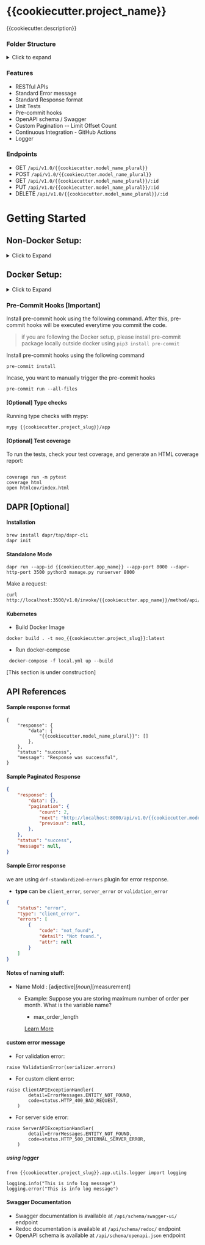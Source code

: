 # {{cookiecutter.project_name}}

{{cookiecutter.description}}

### Folder Structure
<details>
  <summary>Click to expand</summary>

```
.
├── Dockerfile
├── README.md
├── TODO.md
├── dapr.yaml
├── {{cookiecutter.project_slug}}
│   ├── __init__.py
│   ├── app
│   │   ├── __init__.py
│   │   ├── admin.py
│   │   ├── apps.py
│   │   ├── config.py
│   │   ├── controllers
│   │   │   ├── __init__.py
│   │   │   └── {{cookiecutter.model_name}}.py
│   │   ├── db_interface
│   │   │   ├── __init__.py
│   │   │   └── {{cookiecutter.model_name}}.py
│   │   ├── migrations
│   │   │   ├── 0001_initial.py
│   │   │   └── __init__.py
│   │   ├── models
│   │   │   ├── __init__.py
│   │   │   └── {{cookiecutter.model_name}}.py
│   │   ├── serializers
│   │   │   ├── __init__.py
│   │   │   └── {{cookiecutter.model_name}}.py
│   │   ├── tests
│   │   │   ├── __init__.py
│   │   │   └── {{cookiecutter.model_name}}.py
│   │   └── utils
│   │       ├── __init__.py
│   │       ├── responses.py
│   │       ├── errors.py
│   │       ├── config.py
│   │       ├── pagination.py
│   │       └── logger.py
│   ├── asgi.py
│   ├── settings.py
│   ├── urls.py
│   └── wsgi.py
├── local.yml
├── manage.py
├── pyproject.toml
├── requirements.txt
└── setup.cfg
```
</details>

### Features
* RESTful APIs
* Standard Error message
* Standard Response format
* Unit Tests
* Pre-commit hooks
* OpenAPI schema / Swagger
* Custom Pagination -- Limit Offset Count
* Continuous Integration - GitHub Actions
* Logger


### Endpoints
* GET `/api/v1.0/{{cookiecutter.model_name_plural}}`
* POST `/api/v1.0/{{cookiecutter.model_name_plural}}`
* GET `/api/v1.0/{{cookiecutter.model_name_plural}}/:id`
* PUT `/api/v1.0/{{cookiecutter.model_name_plural}}/:id`
* DELETE `/api/v1.0/{{cookiecutter.model_name_plural}}/:id`

# Getting Started

## Non-Docker Setup:

<details>
<summary>Click to Expand</summary>

#### Create virtual environment and install dependencies
```
python3 -m venv .venv
source .venv/bin/activate
pip3 install -r requirements.txt
```

#### Migrations
Copy the sample env file and make changes as per the environment
```
cp .env.sample .env
```

Make changes models.py to suit the needs of your app

Generate migration files using the following command
```
python3 manage.py makemigrations
```

Run the migration
```
python3 manage.py migrate
```

#### Setting Up Your Users

To create a **superuser account**, use this command:

```
python3 manage.py createsuperuser
```

#### Run Server
```
python3 manage.py runserver 8000
```
#### Running tests with Pytest

```
python3 manage.py test {{cookiecutter.project_slug}}.app.tests.{{cookiecutter.model_name}}
```

</details>

## Docker Setup:
<details>
<summary>Click to Expand</summary>

1. Copy the .env file
```
cp .env.sample .env
```

2. Start the docker containers
```
docker-compose -f local.yml up --build
```

3. Shell into django's container
```
docker exec -it neo_{{cookiecutter.project_slug}} bash
```
> Note: If the name "neo_{{cookiecutter.project_slug}}" doesn't match, run `docker ps` and get the name of the django container

4. Make migrations
```
python3 manage.py makemigrations
```

5. Run migrations
```
python3 manage.py migrate
```

6. [Optional] Run tests
```
python3 manage.py test {{cookiecutter.project_slug}}.app.tests.{{cookiecutter.model_name}}
```

7. [Optional] Create superuser for admin access
```
python3 manage.py createsuperuser
```

</details>

### Pre-Commit Hooks [Important]
Install pre-commit hook using the following command. After this, pre-commit hooks will be executed everytime you commit the code.
> if you are following the Docker setup, please install pre-commit package locally outside docker using `pip3 install pre-commit`

Install pre-commit hooks using the following command
```
pre-commit install
```

Incase, you want to manually trigger the pre-commit hooks
```
pre-commit run --all-files
```
#### [Optional] Type checks

Running type checks with mypy:
```
mypy {{cookiecutter.project_slug}}/app
```


#### [Optional] Test coverage

To run the tests, check your test coverage, and generate an HTML coverage report:

```commandline

coverage run -m pytest
coverage html
open htmlcov/index.html
```

## DAPR [Optional]
#### Installation

```
brew install dapr/tap/dapr-cli
dapr init
```
#### Standalone Mode
```
dapr run --app-id {{cookiecutter.app_name}} --app-port 8000 --dapr-http-port 3500 python3 manage.py runserver 8000

```
Make a request:
```commandline
curl http://localhost:3500/v1.0/invoke/{{cookiecutter.app_name}}/method/api/v1.0/{{cookiecutter.model_name_plural}}/
```

#### Kubernetes

* Build Docker Image
```
docker build . -t neo_{{cookiecutter.project_slug}}:latest
```

* Run docker-compose
```
 docker-compose -f local.yml up --build
```
[This section is under construction]

## API References

#### Sample response format
```
{
    "response": {
        "data": {
            "{{cookiecutter.model_name_plural}}": []
        },
    },
    "status": "success",
    "message": "Response was successful",
}
```

#### Sample Paginated Response
```json
{
    "response": {
        "data": {},
        "pagination": {
            "count": 2,
            "next": "http://localhost:8000/api/v1.0/{{cookiecutter.model_name_plural}}/?limit=1&offset=1",
            "previous": null,
        },
    },
    "status": "success",
    "message": null,
}
```


#### Sample Error response
we are using `drf-standardized-errors` plugin for error response.

* **type** can be `client_error`, `server_error` or `validation_error`
```json
{
    "status": "error",
    "type": "client_error",
    "errors": [
        {
            "code": "not_found",
            "detail": "Not found.",
            "attr": null
        }
    ]
}

```


####  Notes of naming stuff:
* Name Mold : [adjective]_[noun]_[measurement]
  * Example: Suppose you are storing maximum number of order per month. What is the variable name?
    * max_order_length

    [Learn More](https://www.youtube.com/watch?v=z7w2lKG8zWM&t=325s)



#### custom error message

* For validation error:

```
raise ValidationError(serializer.errors)
```

* For custom client error:

```
raise ClientAPIExceptionHandler(
        detail=ErrorMessages.ENTITY_NOT_FOUND,
        code=status.HTTP_400_BAD_REQUEST,
    )

```

* For server side error:

```
raise ServerAPIExceptionHandler(
        detail=ErrorMessages.ENTITY_NOT_FOUND,
        code=status.HTTP_500_INTERNAL_SERVER_ERROR,
    )
```


##### using logger 
```
from {{cookiecutter.project_slug}}.app.utils.logger import logging

logging.info("This is info log message")
logging.error("This is info log message")

```

#### Swagger Documentation

* Swagger documentation is available at `/api/schema/swagger-ui/` endpoint
* Redoc documentation is available at `/api/schema/redoc/` endpoint
* OpenAPI schema is available at `/api/schema/openapi.json` endpoint
